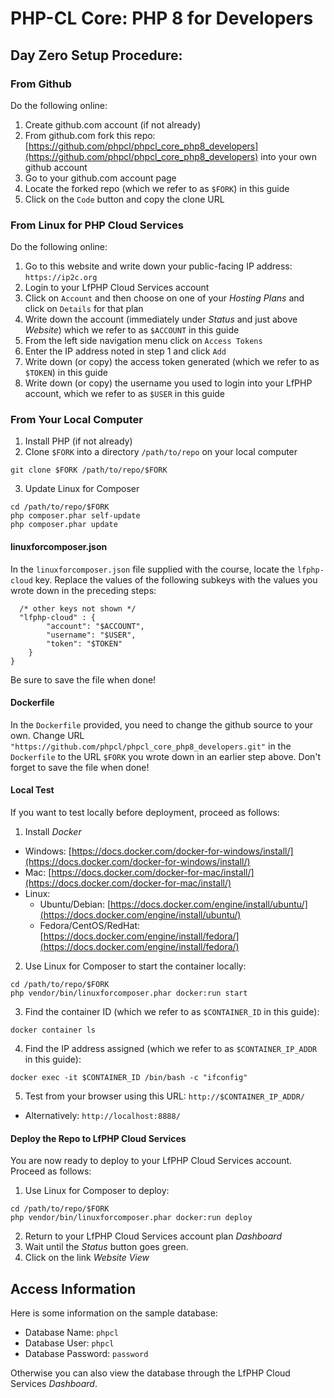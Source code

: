 # PHP-CL Core: PHP 8 for Developers

## Day Zero Setup Procedure:

### From Github
Do the following online:
1. Create github.com account (if not already)
2. From github.com fork this repo: [https://github.com/phpcl/phpcl_core_php8_developers](https://github.com/phpcl/phpcl_core_php8_developers) into your own github account
3. Go to your github.com account page
4. Locate the forked repo (which we refer to as `$FORK`) in this guide
5. Click on the `Code` button and copy the clone URL

### From Linux for PHP Cloud Services
Do the following online:
1. Go to this website and write down your public-facing IP address: `https://ip2c.org`
2. Login to your LfPHP Cloud Services account
3. Click on `Account` and then choose on one of your _Hosting Plans_ and click on `Details` for that plan
4. Write down the account (immediately under _Status_ and just above _Website_) which we refer to as `$ACCOUNT` in this guide
5. From the left side navigation menu click on `Access Tokens`
6. Enter the IP address noted in step 1 and click `Add`
7. Write down (or copy) the access token generated (which we refer to as `$TOKEN`) in this guide
8. Write down (or copy) the username you used to login into your LfPHP account, which we refer to as `$USER` in this guide

### From Your Local Computer
1. Install PHP (if not already)
2. Clone `$FORK` into a directory `/path/to/repo` on your local computer
```
git clone $FORK /path/to/repo/$FORK
```
3. Update Linux for Composer
```
cd /path/to/repo/$FORK
php composer.phar self-update
php composer.phar update
```

#### linuxforcomposer.json
In the `linuxforcomposer.json` file supplied with the course, locate the `lfphp-cloud` key.  Replace the values of the following subkeys with the values you wrote down in the preceding steps:
```
  /* other keys not shown */
  "lfphp-cloud" : {
        "account": "$ACCOUNT",
        "username": "$USER",
        "token": "$TOKEN"
    }
}
```
Be sure to save the file when done!

#### Dockerfile
In the `Dockerfile` provided, you need to change the github source to your own. Change URL `"https://github.com/phpcl/phpcl_core_php8_developers.git"` in the `Dockerfile` to the URL `$FORK` you wrote down in an earlier step above.  Don't forget to save the file when done!


#### Local Test
If you want to test locally before deployment, proceed as follows:
1. Install _Docker_
  * Windows: [https://docs.docker.com/docker-for-windows/install/](https://docs.docker.com/docker-for-windows/install/)
  * Mac: [https://docs.docker.com/docker-for-mac/install/](https://docs.docker.com/docker-for-mac/install/)
  * Linux: 
    * Ubuntu/Debian: [https://docs.docker.com/engine/install/ubuntu/](https://docs.docker.com/engine/install/ubuntu/)
    * Fedora/CentOS/RedHat: [https://docs.docker.com/engine/install/fedora/](https://docs.docker.com/engine/install/fedora/)
2. Use Linux for Composer to start the container locally:
```
cd /path/to/repo/$FORK
php vendor/bin/linuxforcomposer.phar docker:run start
```
3. Find the container ID (which we refer to as `$CONTAINER_ID` in this guide):
```
docker container ls
```
4. Find the IP address assigned (which we refer to as `$CONTAINER_IP_ADDR` in this guide):
```
docker exec -it $CONTAINER_ID /bin/bash -c "ifconfig"
```
5. Test from your browser using this URL: `http://$CONTAINER_IP_ADDR/`
  * Alternatively: `http://localhost:8888/`


#### Deploy the Repo to LfPHP Cloud Services
You are now ready to deploy to your LfPHP Cloud Services account.  Proceed as follows:
1. Use Linux for Composer to deploy:
```
cd /path/to/repo/$FORK
php vendor/bin/linuxforcomposer.phar docker:run deploy
```
2. Return to your LfPHP Cloud Services account plan _Dashboard_
3. Wait until the _Status_ button goes green.
4. Click on the link _Website View_

## Access Information
Here is some information on the sample database:
* Database Name: `phpcl`
* Database User: `phpcl`
* Database Password: `password`

Otherwise you can also view the database through the LfPHP Cloud Services _Dashboard_.

